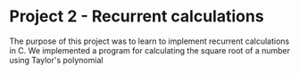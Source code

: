 # Project 2 - Recurrent calculations

The purpose of this project was to learn to implement recurrent calculations in C. We implemented a program for calculating the square root of a number using Taylor's polynomial
